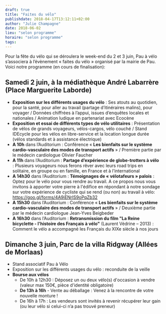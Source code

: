 ```yaml
---
draft: true
title: "Faites du vélo"
publishdate: 2018-04-17T13:12:11+02:00
author: "Julie Champagne"
date: 2018-06-02
lieu: "selon programme"
horaire: "selon programme"
tags:
---
```


Pour la fête du vélo qui se déroulera le week-end du 2 et 3 juin, Pau à vélo
s’associera à l’évènement « faites du vélo » organisé par la mairie de Pau.
Voici notre programme (en cours de finalisation):
<!--more-->
##  Samedi 2 juin, à la médiathèque André Labarrère (Place Marguerite Laborde)

* **Exposition sur les différents usages du vélo** : Ses atouts au quotidien, pour
  la santé, pour aller au travail (partage d’itinéraires malins), pour voyager /
  Données chiffrées à l’appui, issues d’enquêtes locales et nationales /
  Animation ludique en partenariat avec Ecocène
* **Exposition et essai de différents types de vélo utilitaires** : Présentation de
  vélos de grands voyageurs, vélos-cargos, vélo couché / Stand IDEcycle pour les
  vélos en libre-service et la location longue durée (vélos standards et à
  assistance électrique)
* **A 10h** dans l’Auditorium : Conférence « **Les bienfaits sur le système
  cardio-vasculaire des modes de transport actifs** » / Première partie par le
  médecin cardiologue Olivier Faucher
* **A 11h** dans l’Auditorium : **Partage d’expérience de globe-trotters à vélo** :
  Plusieurs voyageurs nous ferons rêver avec leurs road trips en solitaire, en
  groupe ou en famille, en France et à l’international
* **A 14h30** dans l’Auditorium : **Témoignages de « vélotafeurs » palois** : Optez pour
  le vélo pour vous rendre au travail. A ce propos nous vous invitons à apporter
  votre pierre à l'édifice en répondant à notre sondage sur votre expérience de
  cycliste qui se rend (ou non) au travail à vélo:
  https://goo.gl/forms/4A9iENrIS9oPqZb32
* **A 15h30** dans l’Auditorium : Conférence « **Les bienfaits sur le système
  cardio-vasculaire des modes de transport actifs** » / Deuxième partie par le
  médecin cardiologue Jean-Yves Beigbeder
* **A 16h30** dans l’Auditorium : **Retransmission du film "La Reine bicyclette -
  l'histoire des Français à vélo"** (Laurent Védrine – 2013) : Comment le vélo a
  accompagné les Français du XIXe siècle à nos jours

## Dimanche 3 juin, Parc de la villa Ridgway (Allées de Morlaas)

* Stand associatif Pau à Vélo
* Exposition sur les différents usages du vélo : reconduite de la veille
* **Bourse aux vélos**
  * De 10h à 12h30 : Déposez un ou deux vélo(s) d'occasion à vendre (valeur max 150€,
    pièce d'identité obligatoire)
  * **De 13h à 16h** - Vente au déballage : Venez à la rencontre de votre nouvelle
    monture !
  * De 16h à 17h : Les vendeurs sont invités à revenir récupérer leur gain
    (ou leur vélo si celui-ci n’a pas trouvé preneur)
